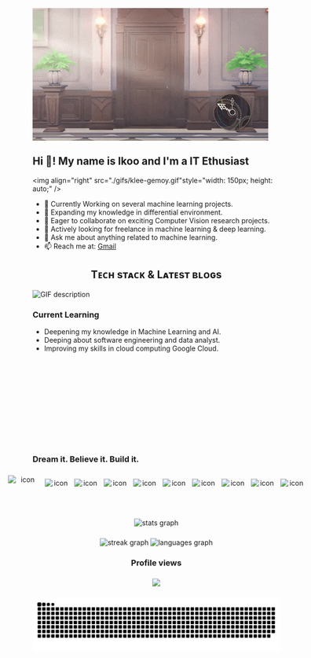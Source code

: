 <picture>
<img align="center" src="./gifs/klee-hi.gif" />
</picture>
<h2 align="left">Hi 👋! My name is Ikoo and I'm a IT Ethusiast</h2>

<img align="right" src="./gifs/klee-gemoy.gif"style="width: 150px; height: auto;" />

- 🔭 Currently Working on several machine learning projects.
- 🧮 Expanding my knowledge in differential environment.
- 👯 Eager to collaborate on exciting Computer Vision research projects.
- 🤔 Actively looking for freelance in machine learning & deep learning.
- 💬 Ask me about anything related to machine learning.
- 📫 Reach me at: [Gmail](gilang.ikoo15@gmail.com)
<!-- - 😄 Pronouns: He/Him -->
<!-- - 🧾 Check out my [resume](#masukinlink).
- 📝 I sometimes write articles on [my blog](#masukinlink). -->
<!-- - ⚡ Fun fact: I spend more time thinking about  than writing them 🤣 -->


<!--Languages and Tools Section-->       
<h2 align="center">Tᴇᴄʜ sᴛᴀᴄᴋ & Lᴀᴛᴇsᴛ ʙʟᴏɢs</h2> 
<picture>
  <source media="(prefers-color-scheme: dark)" srcset="./Skills_Animation_Dark.gif">
  <source media="(prefers-color-scheme: light)" srcset="./Skills_Animation_White.gif">
  <img align="left" alt="GIF description" src="./Skills_Animation_White.gif">
</picture>
<br />

<h3 align="left">Current Learning</h3>
<ul align="left">
  <li>Deepening my knowledge in Machine Learning and AI.</li>
  <li>Deeping about software engineering and data analyst.</li>
  <li>Improving my skills in cloud computing Google Cloud.</li>
</ul>
  
<!-- <h3 align="left">Latest Blog Posts</h3>
<ul align="left">
  <li><a href="www.google.com">😎Debug Like a Pro in 2025🧑‍💻</a></li>
  <li><a href="www.google.com">✨Open-Source Hidden Gems v2🤯</a></li>
  <li><a href="www.google.com">🫵You Should Try These Tools In Your Next Project</a></li>
</ul> -->
<br />
<br />
<br />
<br />
<br />
<br />
<br />
<br />
<br />
<br />



###

<h3 align="left">Dream it. Believe it. Build it.</h3>

###
<div align="center">
<div style="display: flex; justify-content: center; align-items: center; width: 100%; align:center; gap: 10px; ">
  <img src="https://techstack-generator.vercel.app/js-icon.svg" alt="icon" width="65" height="65" />
  <img src="https://techstack-generator.vercel.app/react-icon.svg" alt="icon" width="50" height="50" />
  <img src="https://techstack-generator.vercel.app/python-icon.svg" alt="icon" width="50" height="50" />
  <img src="https://techstack-generator.vercel.app/docker-icon.svg" alt="icon" width="50" height="50" />
  <img src="https://techstack-generator.vercel.app/mysql-icon.svg" alt="icon" width="50" height="50" />
  <img src="https://techstack-generator.vercel.app/nginx-icon.svg" alt="icon" width="50" height="50" />
  <img src="https://techstack-generator.vercel.app/webpack-icon.svg" alt="icon" width="50" height="50" />
  <img src="https://techstack-generator.vercel.app/ts-icon.svg" alt="icon" width="50" height="50" />
  <img src="https://techstack-generator.vercel.app/github-icon.svg" alt="icon" width="50" height="50" />
  <img src="https://techstack-generator.vercel.app/kubernetes-icon.svg" alt="icon" width="50" height="50" />
</div>
</div>



###

<div align="center">
  <img src="https://github-readme-stats.vercel.app/api?username=Ame0thyst&hide_title=true&hide_rank=false&show_icons=true&include_all_commits=true&count_private=true&disable_animations=false&theme=github_dark&locale=en&hide_border=true&order=1" height="170" alt="stats graph"  />
</div>

###

<div align="center">
  <img src="https://streak-stats.demolab.com?user=Ame0thyst&locale=en&mode=daily&theme=github_dark&hide_border=true&border_radius=5" height="150" alt="streak graph"  />
  <img src="https://github-readme-stats.vercel.app/api/top-langs?username=Ame0thyst&locale=en&hide_title=true&layout=compact&card_width=320&langs_count=6&theme=github_dark&hide_border=true" height="150" alt="languages graph"  />
</div>



<h3 align="center">Profile views</h3>

###

<div align="center">
  <img src="https://profile-counter.glitch.me/Ame0thyst/count.svg?"  />
</div>



####
<picture>
  <source
    media="(prefers-color-scheme: dark)"
    srcset="\github-user-contribution.svg"
  />
  <source
    media="(prefers-color-scheme: light)"
    srcset="\github-user-contribution.svg"
  />
  <img
    alt="github contribution grid snake animation"
    src="https://raw.githubusercontent.com/platane/snk/output/github-contribution-grid-snake.svg"
  />
</picture>
